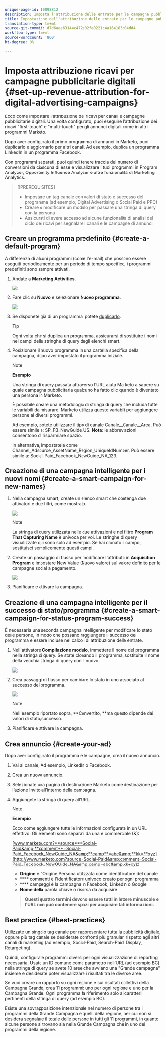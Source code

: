 ```yaml
---
unique-page-id: 10098812
description: Imposta l'attribuzione delle entrate per le campagne pubblicitarie digitali - Marketo Docs - Documentazione del prodotto
title: Impostazione dell'attribuzione delle entrate per le campagne pubblicitarie digitali
translation-type: tm+mt
source-git-commit: d7d6aee63144c472e02fe0221c4a164183d04dd4
workflow-type: tm+mt
source-wordcount: '860'
ht-degree: 0%

---
```



# Imposta attribuzione ricavi per campagne pubblicitarie digitali {#set-up-revenue-attribution-for-digital-advertising-campaigns}

Ecco come impostare l&#39;attribuzione dei ricavi per canali e campagne pubblicitarie digitali. Una volta configurato, puoi eseguire l&#39;attribuzione dei ricavi &quot;first-touch&quot; e &quot;multi-touch&quot; per gli annunci digitali come in altri programmi Marketo.

Dopo aver configurato il primo programma di annunci in Marketo, puoi duplicarlo e aggiornarlo per altri canali. Ad esempio, duplica un programma LinkedIn in un programma Facebook.

Con programmi separati, puoi quindi tenere traccia del numero di conversioni da ciascuna di esse e visualizzare i tuoi programmi in Program Analyzer, Opportunity Influence Analyzer e altre funzionalità di Marketing Analytics.

>[!PREREQUISITES]
>
>* Impostare un tag canale con valori di stato e successo del programma (ad esempio, Digital Advertising o Social Paid e PPC)
>* Creare o modificare un modulo per passare una stringa di query con la persona
>* Assicurati di avere accesso ad alcune funzionalità di analisi del ciclo dei ricavi per segnalare i canali e le campagne di annunci

>



## Creare un programma predefinito {#create-a-default-program}

A differenza di alcuni programmi (come l&#39;e-mail) che possono essere eseguiti periodicamente per un periodo di tempo specifico, i programmi predefiniti sono sempre attivati.

1. Andate a **Marketing Activities**.

   ![](assets/login-marketing-activities-5.png)

1. Fare clic su **Nuovo** e selezionare **Nuovo programma**.

   ![](assets/image2016-3-14-15-52-0.png)

1. Se disponete già di un programma, potete [duplicarlo](../../../../product-docs/core-marketo-concepts/programs/working-with-programs/clone-a-program.md).

   >[!TIP]
   >
   >Ogni volta che si duplica un programma, assicurarsi di sostituire i nomi nei campi delle stringhe di query degli elenchi smart.

1. Posizionare il nuovo programma in una cartella specifica della campagna, dopo aver impostato il programma iniziale.

   >[!NOTE]
   >
   >**Esempio**
   >
   >
   >Una stringa di query passata attraverso l’URL aiuta Marketo a sapere su quale campagna pubblicitaria qualcuno ha fatto clic quando è diventato una persona in Marketo.
   >
   >
   >È possibile creare una metodologia di stringa di query che includa tutte le variabili da misurare. Marketo utilizza queste variabili per aggiungere persone ai diversi programmi.
   >
   >
   >Ad esempio, potete utilizzare il tipo di canale Canale__Canale__Area. Può essere simile a: SP_FB_NewGuide_US. **Nota**: le abbreviazioni consentono di risparmiare spazio.
   >
   >
   >In alternativa, impostatela come Channel_Adsource_AssetName_Region_UniqueIdNumber. Può essere simile a: Social-Paid_Facebook_NewGuide_NA_123.

## Creazione di una campagna intelligente per i nuovi nomi {#create-a-smart-campaign-for-new-names}

1. Nella campagna smart, create un elenco smart che contenga due attivatori e due filtri, come mostrato.

   ![](assets/image2016-3-23-13-3a59-3a24.png)

   >[!NOTE]
   >
   >La stringa di query utilizzata nelle due attivazioni e nel filtro **Program That Capturing Name** è univoca per voi. Le stringhe di query visualizzate qui sono solo ad esempio. Se hai clonato il campo, sostituisci semplicemente questi campi.

1. Create un passaggio di flusso per modificare l&#39;attributo in **Acquisition Program** e impostare New Value (Nuovo valore) sul valore definito per le campagne social a pagamento.

   ![](assets/image2016-3-14-14-3a58-3a6.png)

1. Pianificare e attivare la campagna.

## Creazione di una campagna intelligente per il successo di stato/programma {#create-a-smart-campaign-for-status-program-success}

È necessaria una seconda campagna intelligente per modificare lo stato delle persone, in modo che possano raggiungere il successo del programma e essere incluse nei calcoli di attribuzione delle entrate.

1. Nell&#39;attivatore **Compilazione modulo**, immettere il nome del programma nella stringa di query. Se state clonando il programma, sostituite il nome della vecchia stringa di query con il nuovo.

   ![](assets/image2016-3-23-14-3a7-3a20.png)

1. Crea passaggi di flusso per cambiare lo stato in uno associato al successo del programma.

   ![](assets/image2016-3-14-15-3a9-3a29.png)

   >[!NOTE]
   >
   >Nell&#39;esempio riportato sopra, **Convertito, **ma questo dipende dai valori di stato/successo.

1. Pianificare e attivare la campagna.

## Crea annuncio {#create-your-ad}

Dopo aver configurato il programma e le campagne, crea il nuovo annuncio.

1. Vai al canale; Ad esempio, LinkedIn o Facebook.
1. Crea un nuovo annuncio.
1. Selezionate una pagina di destinazione Marketo come destinazione per l’azione Invito all’interno della campagna.
1. Aggiungete la stringa di query all’URL.

   >[!NOTE]
   >
   >**Esempio**
   >
   >
   >Ecco come aggiungere tutte le informazioni configurate in un URL effettivo. Gli elementi sono separati da una e commerciale (&amp;):
   >
   >
   >[www.marketo.com?**source**=Social-Paid&amp;**comment**=Social-Paid_Facebook_NewGuide_NA&amp;**camp**=abc&amp;**kk=**xyz](http://www.marketo.com?source=Social-Paid&amp;comment=Social-Paid_Facebook_NewGUide_NA&amp;camp=abc&amp;kk+xyz)
   >
   >    
   >    
   >    * **Origine** è l&#39;Origine Persona utilizzata come identificatore del canale
   >    * **** commenti è l&#39;identificatore univoco creato per ogni programma
   >    * **** campeggi è la campagna in Facebook, LinkedIn o Google
   >    * **Nome della** parola chiave o risorsa da acquisire

   >    
   >    
   >**Questi quattro termini devono essere tutti in lettere minuscole e l’URL non può contenere spazi per acquisire tali informazioni.**

## Best practice {#best-practices}

Utilizzate un singolo tag canale per rappresentare tutta la pubblicità digitale, oppure più tag canale se desiderate confronti più granulari rispetto agli altri canali di marketing (ad esempio, Social-Paid, Search-Paid, Display, Retargeting).

Quindi, configurate programmi diversi per ogni visualizzazione di reporting necessaria. Usate un ID comune come parametro nell’URL (ad esempio BC) nella stringa di query se avete 10 aree che avviano una &quot;Grande campagna&quot; insieme e desiderate poter visualizzare i risultati tra le diverse aree.

Se vuoi creare un rapporto su ogni regione e sui risultati collettivi della Campagna Grande, crea 11 programmi: uno per ogni regione e uno per la Campagna Grande. Ogni programma fa riferimento solo ai caratteri pertinenti della stringa di query (ad esempio BC).

Esiste una sovrapposizione intenzionale nel numero di persone tra i programmi della Grande Campagna e quelli della regione, per cui non si desidera segnalare il totale delle persone in tutti gli 11 programmi, in quanto alcune persone si trovano sia nella Grande Campagna che in uno dei programmi della regione.
